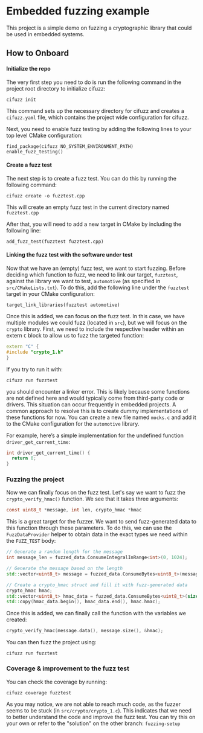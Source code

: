 # Embedded fuzzing example

This project is a simple demo on fuzzing a cryptographic library that could be used in embedded systems.

## How to Onboard

#### Initialize the repo
The very first step you need to do is run the following command in the project root directory to initialize cifuzz:
```
cifuzz init
```

This command sets up the necessary directory for cifuzz and creates a `cifuzz.yaml` file, which contains the project wide configuration for cifuzz.

Next, you need to enable fuzz testing by adding the following lines to your top level CMake configuration:
```
find_package(cifuzz NO_SYSTEM_ENVIRONMENT_PATH)
enable_fuzz_testing()
```

#### Create a fuzz test

The next step is to create a fuzz test. You can do this by running the following command:
```
cifuzz create -o fuzztest.cpp
```

This will create an empty fuzz test in the current directory named `fuzztest.cpp`

After that, you will need to add a new target in CMake by including the following line:
```
add_fuzz_test(fuzztest fuzztest.cpp)
```


#### Linking the fuzz test with the software under test

Now that we have an (empty) fuzz test, we want to start fuzzing. Before deciding which function to fuzz, we need to link our target, `fuzztest`, against the library we want to test, `automotive` (as specified in `src/CMakeLists.txt`). To do this, add the following line under the `fuzztest` target in your CMake configuration:
```
target_link_libraries(fuzztest automotive)
```
Once this is added, we can focus on the fuzz test. In this case, we have multiple modules we could fuzz (located in `src`), but we will focus on the `crypto`    library. First, we need to include the respective header within an extern `C` block to allow us to fuzz the targeted function:

```cpp
extern "C" {
#include "crypto_1.h"
}
```

If you try to run it with:

```
cifuzz run fuzztest
```

you should encounter a linker error. This is likely because some functions are not defined here and would typically come from third-party code or drivers. This situation can occur frequently in embedded projects. A common approach to resolve this is to create dummy implementations of these functions for now. You can create a new file named `mocks.c` and add it to the CMake configuration for the `automotive` library.

For example, here’s a simple implementation for the undefined function `driver_get_current_time`:
```c
int driver_get_current_time() {
  return 0;
}
```

### Fuzzing the project

Now we can finally focus on the fuzz test. Let's say we want to fuzz the `crypto_verify_hmac()` function. We see that it takes three arguments:
```c
const uint8_t *message, int len, crypto_hmac *hmac
```

This is a great target for the fuzzer. We want to send fuzz-generated data to this function through these parameters. To do this, we can use the `FuzzDataProvider` helper to obtain data in the exact types we need within the `FUZZ_TEST` body:

```cpp
// Generate a random length for the message
int message_len = fuzzed_data.ConsumeIntegralInRange<int>(0, 1024);

// Generate the message based on the length
std::vector<uint8_t> message = fuzzed_data.ConsumeBytes<uint8_t>(message_len);

// Create a crypto_hmac struct and fill it with fuzz-generated data
crypto_hmac hmac;
std::vector<uint8_t> hmac_data = fuzzed_data.ConsumeBytes<uint8_t>(sizeof(hmac.hmac));
std::copy(hmac_data.begin(), hmac_data.end(), hmac.hmac);
```

Once this is added, we can finally call the function with the variables we created:
```cpp
crypto_verify_hmac(message.data(), message.size(), &hmac);
```

You can then fuzz the project using:
```
cifuzz run fuzztest
```

### Coverage & improvement to the fuzz test
You can check the coverage by running:
```
cifuzz coverage fuzztest
```

As you may notice, we are not able to reach much code, as the fuzzer seems to be stuck (in `src/crypto/crypto_1.c`). This indicates that we need to better understand the code and improve the fuzz test. You can try this on your own or refer to the "solution" on the other branch: `fuzzing-setup`
